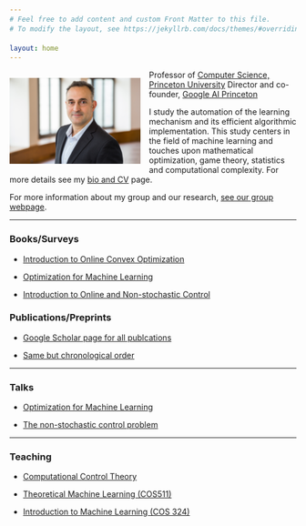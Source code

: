 ```yaml
---
# Feel free to add content and custom Front Matter to this file.
# To modify the layout, see https://jekyllrb.com/docs/themes/#overriding-theme-defaults

layout: home
---
```

<p style="float: left; padding-right: 15px"><img src="elad.jpg" alt="headshot" width="230" /></p>

Professor of [Computer Science, Princeton University](https://www.cs.princeton.edu/)
Director and co-founder, [Google AI Princeton](https://ai.googleblog.com/2018/12/google-ai-princeton-current-and-future.html)

I study the automation of the learning mechanism and its efficient algorithmic implementation. This study centers in the field of machine learning and touches upon mathematical optimization, game theory, statistics and computational complexity. For more details see my [bio and CV](/bio/) page.

For more information about my group and our research, [see our group webpage](https://www.minimizingregret.com). 


---------------------------------

### **Books/Surveys**

- [Introduction to Online Convex Optimization](https://sites.google.com/view/intro-oco/)  

- [Optimization for Machine Learning](https://arxiv.org/abs/1909.03550)  

- [Introduction to Online and Non-stochastic Control](https://sites.google.com/view/cos59x-cct/lecture-notes?authuser=0)  


### **Publications/Preprints**

- [Google Scholar page for all publcations](https://scholar.google.com/citations?user=LnhCGNMAAAAJ&hl=en&oi=ao)  
 
- [Same but chronological order](https://scholar.google.com/citations?hl=en&user=LnhCGNMAAAAJ&view_op=list_works&sortby=pubdate)  


---------------------------------

### **Talks**

- [Optimization for Machine Learning](https://youtu.be/f0qQsz4-o68)  

- [The non-stochastic control problem](https://www.youtube.com/watch?v=dmWXHmjVxcI&feature=emb_err_woyt&ab_channel=ControlMeetsLearning)  


----------------------------------

### **Teaching**

- [Computational Control Theory](https://sites.google.com/view/cos59x-cct/home?authuser=0)  

- [Theoretical Machine Learning (COS511)](https://sites.google.com/view/cos-511-tml/home)  

- [Introduction to Machine Learning (COS 324)](https://www.cs.princeton.edu/courses/archive/spring21/cos324/)
